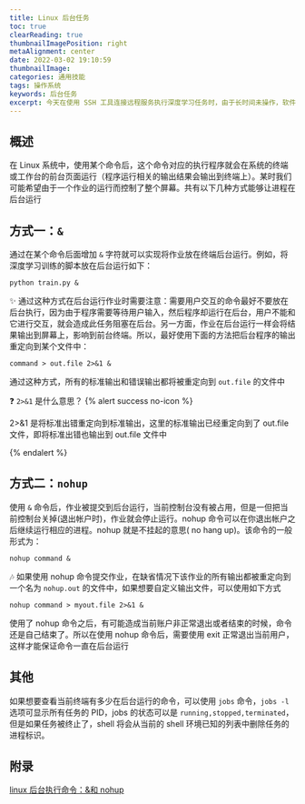 ```yaml
---
title: Linux 后台任务
toc: true
clearReading: true
thumbnailImagePosition: right
metaAlignment: center
date: 2022-03-02 19:10:59
thumbnailImage:
categories: 通用技能
tags: 操作系统
keywords: 后台任务
excerpt: 今天在使用 SSH 工具连接远程服务执行深度学习任务时，由于长时间未操作，软件自动关闭了相关 Session ，导致正在进行的任务也被关停，为了解决这个问题，形成了本篇文档
---
```


<!-- toc -->

## 概述

在 Linux 系统中，使用某个命令后，这个命令对应的执行程序就会在系统的终端或工作台的前台页面运行（程序运行相关的输出结果会输出到终端上）。某时我们可能希望由于一个作业的运行而控制了整个屏幕。共有以下几种方式能够让进程在后台运行

## 方式一：`&`

通过在某个命令后面增加 `&` 字符就可以实现将作业放在终端后台运行。例如，将深度学习训练的脚本放在后台运行如下：

```shell
python train.py &
```

:sparkles: 通过这种方式在后台运行作业时需要注意：需要用户交互的命令最好不要放在后台执行，因为由于程序需要等待用户输入，然后程序却运行在后台，用户不能和它进行交互，就会造成此任务阻塞在后台。另一方面，作业在后台运行一样会将结果输出到屏幕上，影响到前台终端。所以，最好使用下面的方法把后台程序的输出重定向到某个文件中：

```shell
command > out.file 2>&1 &
```

通过这种方式，所有的标准输出和错误输出都将被重定向到 `out.file` 的文件中

:question: `2>&1` 是什么意思？
{% alert success no-icon %}

2>&1 是将标准出错重定向到标准输出，这里的标准输出已经重定向到了 out.file 文件，即将标准出错也输出到 out.file 文件中

{% endalert %}

## 方式二：`nohup`

使用 `&` 命令后，作业被提交到后台运行，当前控制台没有被占用，但是一但把当前控制台关掉(退出帐户时)，作业就会停止运行。nohup 命令可以在你退出帐户之后继续运行相应的进程。nohup 就是不挂起的意思( no hang up)。该命令的一般形式为：

```shell
nohup command &
```

:notes: 如果使用 nohup 命令提交作业，在缺省情况下该作业的所有输出都被重定向到一个名为 `nohup.out` 的文件中，如果想要自定义输出文件，可以使用如下方式

```shell
nohup command > myout.file 2>&1 &
```

使用了 nohup 命令之后，有可能造成当前账户非正常退出或者结束的时候，命令还是自己结束了。所以在使用 nohup 命令后，需要使用 exit 正常退出当前用户，这样才能保证命令一直在后台运行

## 其他

如果想要查看当前终端有多少在后台运行的命令，可以使用 `jobs` 命令，`jobs -l` 选项可显示所有任务的 PID，jobs 的状态可以是 `running,stopped,terminated`，但是如果任务被终止了，shell 将会从当前的 shell 环境已知的列表中删除任务的进程标识。

## 附录

[linux 后台执行命令：&和 nohup](https://blog.csdn.net/liuyanfeier/article/details/62422742)

